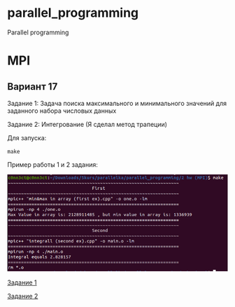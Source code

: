 # parallel_programming
Parallel programming 

# MPI

## Вариант 17 

Задание 1: 
Задача поиска максимального и минимального значений для заданного набора числовых данных

Задание 2: 
Интегрование
(Я сделал метод трапеции)



Для запуска:

```shell
make
```


Пример работы 1 и 2 задания: 

![result](src/result.png)

[Задание 1](https://github.com/disc0nn3ct/parallel_programming/blob/main/2%20hw%20(MPI)/min%26max%20in%20array%20(first%20ex).cpp)

[Задание 2](https://github.com/disc0nn3ct/parallel_programming/blob/main/2%20hw%20(MPI)/integrall%20(second%20ex).cpp)